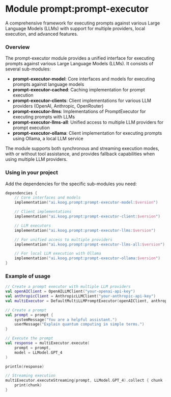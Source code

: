 # Module prompt:prompt-executor

A comprehensive framework for executing prompts against various Large Language Models (LLMs) with support for multiple providers, local execution, and advanced features.

### Overview

The prompt-executor module provides a unified interface for executing prompts against various Large Language Models (LLMs). It consists of several sub-modules:

- **prompt-executor-model**: Core interfaces and models for executing prompts against language models
- **prompt-executor-cached**: Caching implementation for prompt execution
- **prompt-executor-clients**: Client implementations for various LLM providers (OpenAI, Anthropic, OpenRouter)
- **prompt-executor-llms**: Implementations of PromptExecutor for executing prompts with LLMs
- **prompt-executor-llms-all**: Unified access to multiple LLM providers for prompt execution
- **prompt-executor-ollama**: Client implementation for executing prompts using Ollama, a local LLM service

The module supports both synchronous and streaming execution modes, with or without tool assistance, and provides fallback capabilities when using multiple LLM providers.

### Using in your project

Add the dependencies for the specific sub-modules you need:

```kotlin
dependencies {
    // Core interfaces and models
    implementation("ai.koog.prompt:prompt-executor-model:$version")

    // Client implementations
    implementation("ai.koog.prompt:prompt-executor-client:$version")

    // LLM executors
    implementation("ai.koog.prompt:prompt-executor-llms:$version")

    // For unified access to multiple providers
    implementation("ai.koog.prompt:prompt-executor-llms-all:$version")

    // For local LLM execution with Ollama
    implementation("ai.koog.prompt:prompt-executor-ollama:$version")
}
```

### Example of usage

```kotlin
// Create a prompt executor with multiple LLM providers
val openAIClient = OpenAILLMClient("your-openai-api-key")
val anthropicClient = AnthropicLLMClient("your-anthropic-api-key")
val multiExecutor = DefaultMultiLLMPromptExecutor(openAIClient, anthropicClient)

// Create a prompt
val prompt = prompt {
    systemMessage("You are a helpful assistant.")
    userMessage("Explain quantum computing in simple terms.")
}

// Execute the prompt
val response = multiExecutor.execute(
    prompt = prompt,
    model = LLModel.GPT_4
)

println(response)

// Streaming execution
multiExecutor.executeStreaming(prompt, LLModel.GPT_4).collect { chunk ->
    print(chunk)
}
```
